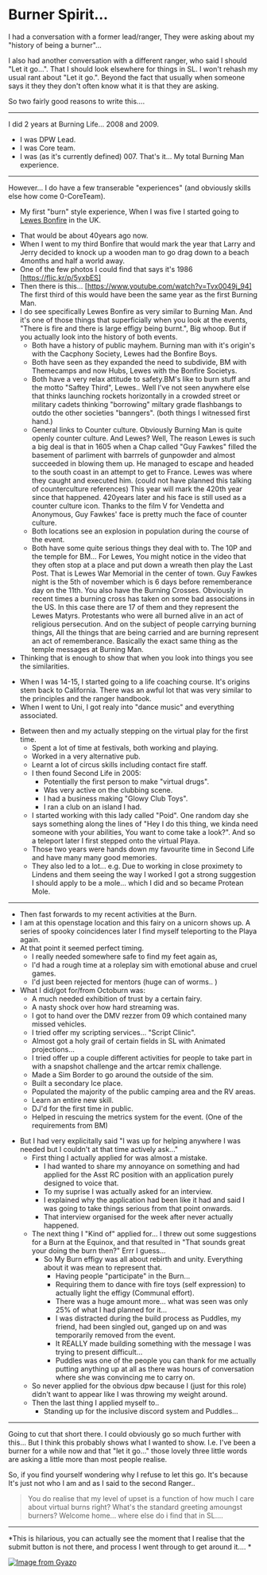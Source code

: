 # Burner Spirit...

I had a conversation with a former lead/ranger, They were asking about my "history of being a burner"... 

I also had another conversation with a different ranger, who said I should "Let it go...". That I should look elsewhere for things in SL. I won't rehash my usual rant about "Let it go.". Beyond the fact that usually when someone says it they they don't often know what it is that they are asking.

So two fairly good reasons to write this....

---

I did 2 years at Burning Life... 2008 and 2009.
   - I was DPW Lead.
   - I was Core team.
   - I was (as it's currently defined) 007.
That's it... My total Burning Man experience.

---

However... I do have a few transerable "experiences" (and obviously skills else how come 0-CoreTeam).
* My first "burn" style experience, When I was five I started going to [Lewes Bonfire](https://en.wikipedia.org/wiki/Lewes_Bonfire) in the UK.
 - That would be about 40years ago now.
 - When I went to my third Bonfire that would mark the year that Larry and Jerry decided to knock up a wooden man to go drag down to a beach 4months and half a world away.
 - One of the few photos I could find that says it's 1986 [https://flic.kr/p/5yxbES]
 - Then there is this... [https://www.youtube.com/watch?v=Tvx0049j_94] The first third of this would have been the same year as the first Burning Man.
 - I do see specifically Lewes Bonfire as very similar to Burning Man. And it's one of those things that superficially when you look at the events, "There is fire and there is large effigy being burnt.", Big whoop. But if you actually look into the history of both events.
   - Both have a history of public mayhem. Burning man with it's origin's with the Cacphony Society, Lewes had the Bonfire Boys. 
   - Both have seen as they expanded the need to subdivide, BM with Themecamps and now Hubs, Lewes with the Bonfire Societys.
   - Both have a very relax attitude to safety.BM's like to burn stuff and the motto "Saftey Third", Lewes.. Well I've not seen anywhere else that thinks launching rockets horizontally in a crowded street or military cadets thinking "borrowing" miltary grade flashbangs to outdo the other societies "banngers". (both things I witnessed first hand.)
   - General links to Counter culture. Obviously Burning Man is quite openly counter culture. And Lewes? Well, The reason Lewes is such a big deal is that in 1605 when a Chap called "Guy Fawkes" filled the basement of parliment with barrrels of gunpowder and almost succeeded in blowing them up. He managed to escape and headed to the south coast in an attempt to get to France. Lewes was where they caught and executed him. (could not have planned this talking of counterculture references) This year will mark the 420th year since that happened. 420years later and his face is still used as a counter culture icon. Thanks to the film V for Vendetta and Anonymous, Guy Fawkes' face is pretty much the face of counter culture.
   - Both locations see an explosion in population during the course of the event.
   - Both have some quite serious things they deal with to. The 10P and the temple for BM...  For Lewes, You might notice in the video that they often stop at a place and put down a wreath then play the Last Post. That is Lewes War Memorial in the center of town. Guy Fawkes night is the 5th of november which is 6 days before rememberance day on the 11th. You also have the Burning Crosses. Obviously in recent times a burning cross has taken on some bad associations in the US. In this case there are 17 of them and they represent the Lewes Matyrs. Protestants who were all burned alive in an act of religious persecution. And on the subject of people carrying burning things, All the things that are being carried and are burning represent an act of rememberance. Basically the exact same thing as the temple messages at Burning Man.
 - Thinking that is enough to show that when you look into things you see the similarities.
* When I was 14-15, I started going to a life coaching course. It's origins stem back to California. There was an awful lot that was very similar to the principles and the ranger handbook.
* When I went to Uni, I got realy into "dance music" and everything associated.
 - Between then and my actually stepping on the virtual play for the first time.
   - Spent a lot of time at festivals, both working and playing.
   - Worked in a very alternative pub.
   - Learnt a lot of circus skills including contact fire staff.
   - I then found Second Life in 2005:
     - Potentially the first person to make "virtual drugs".
     - Was very active on the clubbing scene.
     - I had a business making "Glowy Club Toys".
     - I ran a club on an island I had.
   - I started working with this lady called "Poid". One random day she says something along the lines of "Hey I do this thing, we kinda need someone with your abilities, You want to come take a look?". And so a teleport later I first stepped onto the virtual Playa.
   - Those two years were hands down my favourite time in Second Life and have many many good memories.
   - They also led to a lot... e.g. Due to working in close proximety to Lindens and them seeing the way I worked I got a strong suggestion I should apply to be a mole... which I did and so became Protean Mole.

---

 * Then fast forwards to my recent activities at the Burn.
 * I am at this openstage location and this fairy on a unicorn shows up. A series of spooky coincidences later I find myself teleporting to the Playa again.
 * At that point it seemed perfect timing.
   -  I really needed somewhere safe to find my feet again as,
     - I'd had a rough time at a roleplay sim with emotional abuse and cruel games.
     - I'd just been rejected for mentors (huge can of worms.. )
 * What I did/got for/from Octoburn was:
   - A much needed exhibition of trust by a certain fairy.
   - A nasty shock over how hard streaming was.
    - I got to hand over the DMV rezzer from 09 which contained many missed vehicles.
    - I tried offer my scripting services... "Script Clinic".
    - Almost got a holy grail of certain fields in SL with Animated projections...
    - I tried offer up a couple different activities for people to take part in with a snapshot challenge and the artcar remix challenge.
    - Made a Sim Border to go around the outside of the sim.
    - Built a secondary Ice place.
    - Populated the majority of the public camping area and the RV areas.
    - Learn an entire new skill.
    - DJ'd for the first time in public.
    - Helped in rescuing the metrics system for the event. (One of the requirements from BM)
 - But I had very explicitally said "I was up for helping anywhere I was needed but I couldn't at that time actively ask..."
   - First thing I actually applied for was almost a mistake.
     - I had wanted to share my annoyance on something and had applied for the Asst RC position with an application purely designed to voice that.
     - To my suprise I was actually asked for an interview.
     - I explained why the application had been like it had and said I was going to take things serious from that point onwards.
     - That interview organised for the week after never actually happened.
   - The next thing I "Kind of" applied for... I threw out some suggestions for a Burn at the Equinox, and that resulted in "That sounds great your doing the burn then?" Errr I guess...
     - So My Burn effigy was all about rebirth and unity. Everything about it was mean to represent that.
       - Having people "participate" in the Burn...
       - Requiring them to dance with fire toys (self expression) to actually light the effigy (Communal effort).
       - There was a huge amount more... what was seen was only 25% of what I had planned for it...
       - I was distracted during the build process as Puddles, my friend, had been singled out, ganged up on and was temporarily removed from the event.
       - It REALLY made building something with the message I was trying to present difficult...
       - Puddles was one of the people you can thank for me actually putting anything up at all as there was hours of conversation where she was convincing me to carry on.
   - So never applied for the obvious dpw because I (just for this role) didn't want to appear like I was throwing my weight around.
   - Then the last thing I applied myself to..
     - Standing up for the inclusive discord system and Puddles...
    
---

Going to cut that short there. I could obviously go so much further with this... But I think this probably shows what I wanted to show. I.e. I've been a burner for a while now and that "let it go..." those lovely three little words are asking a little more than most people realise.

So, if you find yourself wondering why I refuse to let this go. It's because It's just not who I am and as I said to the second Ranger..

> You do realise that my level of upset is a function of how much I care about virtual burns right? What's the standard greeting amoungst burners? Welcome home... where else do i find that in SL....

---

*This is hilarious, you can actually see the moment that I realise that the submit button is not there, and process I went through to get around it.... *

[![Image from Gyazo](https://i.gyazo.com/efe8bd8a2da5b58c16400d140118f7ed.gif)](https://gyazo.com/efe8bd8a2da5b58c16400d140118f7ed)
